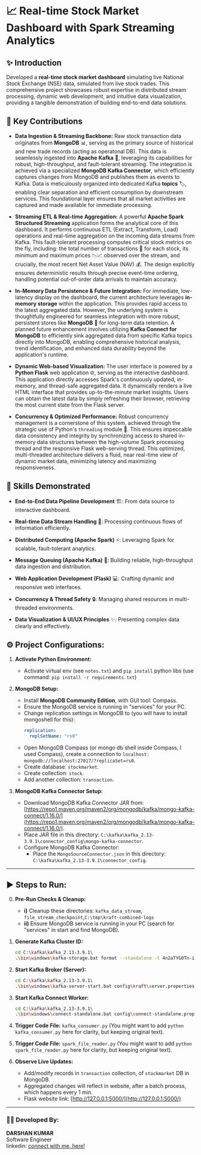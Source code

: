 
# 📈 Real-time Stock Market Dashboard with Spark Streaming Analytics

## ✨ Introduction

Developed a **real-time stock market dashboard** simulating live National Stock Exchange (NSE) data, simulated from live stock trades. This comprehensive project showcases robust expertise in distributed stream processing, dynamic web development, and intuitive data visualization, providing a tangible demonstration of building end-to-end data solutions.

## 🚀 Key Contributions

* **Data Ingestion & Streaming Backbone:**
  Raw stock transaction data originates from **MongoDB** 📊, serving as the primary source of historical and new trade records (acting as operatonal DB). This data is seamlessly ingested into **Apache Kafka** 🔗, leveraging its capabilities for robust, high-throughput, and fault-tolerant streaming. The integration is achieved via a specialized **MongoDB Kafka Connector**, which efficiently captures changes from MongoDB and publishes them as events to Kafka. Data is meticulously organized into dedicated Kafka **topics** 🏷️, enabling clear separation and efficient consumption by downstream services. This foundational layer ensures that all market activities are captured and made available for immediate processing.

* **Streaming ETL & Real-time Aggregation:**
  A powerful **Apache Spark Structured Streaming** application forms the analytical core of this dashboard. It performs continuous ETL (Extract, Transform, Load) operations and real-time aggregation on the incoming data streams from Kafka. This fault-tolerant processing computes critical stock metrics on the fly, including: the total number of transactions 🔢 for each stock, its minimum and maximum prices 📉📈 observed over the stream, and crucially, the most recent Net Asset Value (NAV) 💰. The design explicitly ensures deterministic results through precise event-time ordering, handling potential out-of-order data arrivals to maintain accuracy.

* **In-Memory Data Persistence & Future Integration:**
  For immediate, low-latency display on the dashboard, the current architecture leverages **in-memory storage** within the application. This provides rapid access to the latest aggregated data. However, the underlying system is thoughtfully engineered for seamless integration with more robust, persistent stores like **MongoDB** 💾 for long-term data retention. A planned future enhancement involves utilizing **Kafka Connect for MongoDB** to efficiently sink aggregated data from specific Kafka topics directly into MongoDB, enabling comprehensive historical analysis, trend identification, and enhanced data durability beyond the application's runtime.

* **Dynamic Web-based Visualization:**
  The user interface is powered by a **Python Flask** web application 🌐, serving as the interactive dashboard. This application directly accesses Spark's continuously updated, in-memory, and thread-safe aggregated data. It dynamically renders a live HTML interface that provides up-to-the-minute market insights. Users can obtain the latest data by simply refreshing their browser, retrieving the most current state from the Flask server.

* **Concurrency & Optimized Performance:**
  Robust concurrency management is a cornerstone of this system, achieved through the strategic use of Python's `threading` module 🧵. This ensures impeccable data consistency and integrity by synchronizing access to shared in-memory data structures between the high-volume Spark processing thread and the responsive Flask web-serving thread. This optimized, multi-threaded architecture delivers a fluid, near real-time view of dynamic market data, minimizing latency and maximizing responsiveness.

## 🌟 Skills Demonstrated

* **End-to-End Data Pipeline Development** 🏗️: From data source to interactive dashboard.

* **Real-time Data Stream Handling** 🌊: Processing continuous flows of information efficiently.

* **Distributed Computing (Apache Spark)** ⚡: Leveraging Spark for scalable, fault-tolerant analytics.

* **Message Queuing (Apache Kafka)** 📧: Building reliable, high-throughput data ingestion and distribution.

* **Web Application Development (Flask)** 💻: Crafting dynamic and responsive web interfaces.

* **Concurrency & Thread Safety** 🔒: Managing shared resources in multi-threaded environments.

* **Data Visualization & UI/UX Principles** ✨: Presenting complex data clearly and effectively.

## ⚙️ Project Configurations:

1.  <b>Activate Python Environment:</b>
    * Activate virtual env (see `notes.txt`) and `pip install` python libs (use command: `pip install -r requirements.txt`)

2.  <b>MongoDB Setup:</b>
    * Install <b>MongoDB Community Edition</b>, with GUI tool: Compass.
    * Ensure the MongoDB service is running in "services" for your PC.
    * Change replication settings in MongoDB to (you will have to install mongoshell for this):
        ```yaml
        replication:
          replSetName: "rs0"
        ```
    * Open MongoDB Compass (or mongo db shell inside Compass, I used Compass), create a connection to `localhost: mongodb://localhost:27017/?replicaSet=rs0`.
    * Create database: `stockmarket`.
    * Create collection: `stock`.
    * Add another collection: `transaction`.

3.  <b>MongoDB Kafka Connector Setup:</b>
    * Download MongoDB Kafka Connector JAR from: [https://repo1.maven.org/maven2/org/mongodb/kafka/mongo-kafka-connect/1.16.0/](https://repo1.maven.org/maven2/org/mongodb/kafka/mongo-kafka-connect/1.16.0/).
    * Place JAR file in this directory: `C:\kafka\kafka_2.13-3.9.1\connector_config\mongo-kafka-connector`.
    * Configure MongoDB Kafka Connector:
        * Place the `MongoSourceConnector.json` in this directory: `C:\kafka\kafka_2.13-3.9.1\connector_config`.

---

## ▶️ Steps to Run:

0.  <b>Pre-Run Checks & Cleanup:</b>
    * <b>i)</b> Cleanup these directories: `kafka_data_stream`, `file_stream_checkpoint`,`C:\tmp\kraft-combined-logs`
    * <b>ii)</b> Ensure MongoDB service is running in your PC (search for "services" in start and find MongoDB).

1.  <b>Generate Kafka Cluster ID:</b>
    ```bash
    cd C:\kafka\kafka_2.13-3.9.1\
    .\bin\windows\kafka-storage.bat format --standalone -t 4n2aTYG0Tn-ike55mt7i3Q -c config\kraft\server.properties
    ```

2.  <b>Start Kafka Broker (Server):</b>
    ```bash
    cd C:\kafka\kafka_2.13-3.9.1\
    .\bin\windows\kafka-server-start.bat config\kraft\server.properties
    ```

3.  <b>Start Kafka Connect Worker:</b>
    ```bash
    cd C:\kafka\kafka_2.13-3.9.1\
    .\bin\windows\connect-standalone.bat config\connect-standalone.properties connector_config\MongoSourceConnector.json
    ```

4.  <b>Trigger Code File:</b> `kafka_consumer.py`
    (You might want to add `python kafka_consumer.py` here for clarity, but keeping original text).

5.  <b>Trigger Code File:</b> `spark_file_reader.py`
    (You might want to add `python spark_file_reader.py` here for clarity, but keeping original text).

6.  <b>Observe Live Updates:</b>
    * Add/modify records in `transaction` collection, of `stockmarket` DB in MongoDB.
    * Aggregated changes will reflect in website, after a batch process, which happens every 1 min.
    * Flask website link: [http://127.0.0.1:5000/](http://127.0.0.1:5000/)

---

### 🧑‍💻 Developed By:

<b>DARSHAN KUMAR</b><br>
Software Engineer<br>
linkedin: [connect with me, here!](https://www.linkedin.com/in/darshan-k-489226201/)